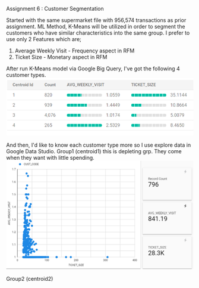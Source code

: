 
Assignment 6 : Customer Segmentation

Started with the same supermarket file with 956,574 transactions as prior assignment.
ML Method, K-Means will be utilized in order to segment the customers who have similar characteristics into the same group.
I prefer to use only 2 Features which are;
1. Average Weekly Visit - Frequency aspect in RFM
2. Ticket Size - Monetary aspect in RFM

After run K-Means model via Google Big Query, I've got the following 4 customer types.
![see this](CustomerSegmentation.png)

And then, I'd like to know each customer type more so I use explore data in Google Data Studio.
Group1 (centroid1) this is depleting grp. They come when they want with little spending.
![see this](Centroid1.png)

Group2 (centroid2) 
